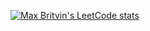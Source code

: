 


[![Max Britvin's LeetCode stats](https://leetcode-stats-six.vercel.app/?username=DarkwingDuck48)](https://github.com/DarkwingDuck48/)

